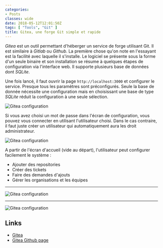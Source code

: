 ```yaml
---
categories:
- Posts
classes: wide
date: 2018-05-12T12:01:50Z
tags: [ "Tools", "Git" ]
title: Gitea, une forge Git simple et rapide
---
```


*Gitea* est un outil permettant d'héberger un service de forge utilisant Git.
Il est similaire à *Gitlab* ou *Github*. La première chose qu'on note en
l'essayant est la facilité avec laquelle il s'installe. Le logiciel se présente
sous la forme d'un seule binaire et son installation se résume à quelques
étapes de configuration via l'interface web. Il supporte plusieurs base de
données dont *SQLite*.

Une fois lancé, il faut ouvrir la page `http://localhost:3000` et configurer
le service. Presque tous les paramètres sont préconfigurés. Seule la base de
donnée nécessite une configuration mais en choisissant une base de type
*SQLite* réduit la configuration à une seule sélection.

![Gitea configuration](/assets/images/gitea-screenshot-initial.png )


Si vous avez choisi un mot de passe dans l'écran de configuration, vous pouvez
vous connecter en utilisant l'utilisateur choisi. Dans le cas contraire, il
faut juste créer un utilisateur qui automatiquement aura les droit
administrateur.

![Gitea configuration](/assets/images/gitea-login-screen.png )

A partir de l'écran d'accueil (vide au départ), l'utilisateur peut configurer
facilement le système :

- Ajouter des repositories
- Créer des tickets
- Faire des demandes d'ajouts
- Gérer les organisations et les équipes

---

![Gitea configuration](/assets/images/gitea-main-screen.png )

---

![Gitea configuration](/assets/images/gitea-repository-screen.png )

## Links
- [Gitea](https://gitea.io/)
- [Gitea Github page](https://github.com/go-gitea/gitea)

